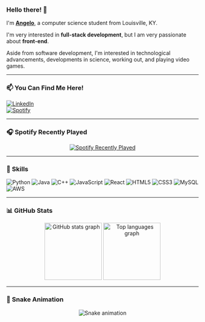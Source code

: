 ### Hello there! 👋  

I'm [**Angelo**](https://gelogonza.com), a computer science student from Louisville, KY.  

I'm very interested in **full-stack development**, but I am very passionate about **front-end**.  

Aside from software development, I'm interested in technological advancements, developments in science, working out, and playing video games.

---

### 📫 You Can Find Me Here!  
[![LinkedIn](https://img.shields.io/badge/LinkedIn-%230E76A8.svg?&style=for-the-badge&logo=LinkedIn&logoColor=white)](https://linkedin.com/in/angelo-gonza)  
[![Spotify](https://img.shields.io/badge/Spotify-%231DB954.svg?&style=for-the-badge&logo=Spotify&logoColor=white)](https://open.spotify.com/user/6orsc468zs7lp466a1x726uf9)

---

### 🎧 Spotify Recently Played  
<div align="center">
  <a href="https://open.spotify.com/user/6orsc468zs7lp466a1x726uf9">
    <img src="https://spotify-recently-played-readme.vercel.app/api?user=6orsc468zs7lp466a1x726uf9&count=5&unique=true" alt="Spotify Recently Played" />
  </a>
</div>

---

### 🚀 Skills
![Python](https://img.shields.io/badge/Python-3776AB?style=for-the-badge&logo=python&logoColor=white)
![Java](https://img.shields.io/badge/Java-ED8B00?style=for-the-badge&logo=openjdk&logoColor=white)
![C++](https://img.shields.io/badge/C++-00599C?style=for-the-badge&logo=cplusplus&logoColor=white)
![JavaScript](https://img.shields.io/badge/JavaScript-323330?style=for-the-badge&logo=javascript&logoColor=F7DF1E)
![React](https://img.shields.io/badge/React-20232A?style=for-the-badge&logo=react&logoColor=61DAFB)
![HTML5](https://img.shields.io/badge/HTML5-E34F26?style=for-the-badge&logo=html5&logoColor=white)
![CSS3](https://img.shields.io/badge/CSS3-1572B6?style=for-the-badge&logo=css3&logoColor=white)
![MySQL](https://img.shields.io/badge/MySQL-00000F?style=for-the-badge&logo=mysql&logoColor=white)
![AWS](https://img.shields.io/badge/AWS-FF9900?style=for-the-badge&logo=amazonaws&logoColor=white)

---

### 📊 GitHub Stats  
<div align="center">
  <img src="https://github-readme-stats.vercel.app/api?username=gelogonza&hide_title=false&hide_rank=false&show_icons=true&include_all_commits=true&count_private=true&disable_animations=false&theme=dracula&locale=en&hide_border=false" height="150" alt="GitHub stats graph" />
  <img src="https://github-readme-stats.vercel.app/api/top-langs?username=gelogonza&locale=en&hide_title=false&layout=compact&card_width=320&langs_count=5&theme=dracula&hide_border=false" height="150" alt="Top languages graph" />
</div>

---

### 🐍 Snake Animation  
<div align="center">
  <img src="https://github.com/gelogonza/gelogonza/blob/output/github-contribution-grid-snake.svg" alt="Snake animation" />
</div>


